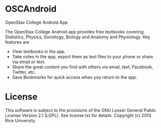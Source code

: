 OSCAndroid
==========

OpenStax College Android App

The OpenStax College Android app provides free textbooks covering Statistics, Physics, Sociology, Biology and Anatomy and Physiology. Key features are
- View textbooks in the app.
- Take notes in the app, export them as text files to your phone or share via email or text.
- Share the great content you find with others via email, text, Facebook, Twitter, etc.
- Save Bookmarks for quick access when you return to the app.


License
=======
This software is subject to the provisions of the GNU Lesser General Public License Version 2.1 (LGPL). See license.txt for details. Copyright (c) 2013 Rice University

